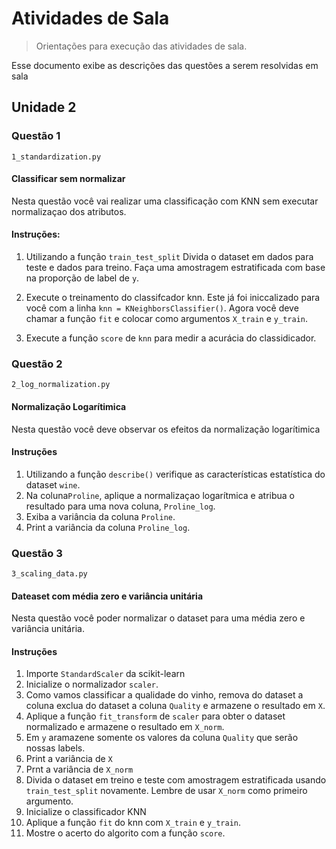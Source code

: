 # Atividades de Sala
> Orientações para execução das atividades de sala.

Esse documento exibe as descrições das questões a serem resolvidas em sala

##  Unidade 2

### Questão 1

```1_standardization.py```

#### Classificar sem normalizar

Nesta questão você vai realizar uma classificação com KNN sem executar normalizaçao dos atributos.

#### Instruções:

1)  Utilizando a função `` train_test_split `` Divida o dataset em dados para teste e dados para treino. Faça uma amostragem estratificada com base na proporção de label de ``y``.
   
2)  Execute o treinamento do classifcador knn. Este já foi iniccalizado para você com a linha  `` knn = KNeighborsClassifier() ``. Agora você deve chamar a função ``fit`` e colocar como argumentos ``X_train`` e ``y_train``. 
 
3) Execute a função ``score`` de ``knn`` para medir a acurácia do classidicador. 

### Questão 2

```2_log_normalization.py```
#### Normalização Logarítimica

Nesta questão você deve observar os efeitos da normalização logarítimica

#### Instruções 

1) Utilizando a função ``describe()`` verifique as características estatística do dataset ``wine``.
2) Na coluna``Proline``, aplique a normalizaçao logarítmica e atribua o resultado para uma nova coluna, ``Proline_log``.
3) Exiba a variância da coluna ``Proline``.
4) Print a variância da coluna ``Proline_log``.


### Questão 3

```3_scaling_data.py```

#### Dateaset com média zero e variância unitária

Nesta questão você poder normalizar o dataset para uma média zero e variância unitária.

#### Instruções

1) Importe ``StandardScaler`` da scikit-learn
2) Inicialize o normalizador ``scaler``.
3) Como vamos classificar a qualidade do vinho, remova do dataset a coluna exclua do dataset a coluna ``Quality`` e armazene o resultado em ``X``.
4) Aplique a função ``fit_transform`` de ``scaler`` para obter o dataset normalizado e armazene o resultado em ``X_norm``.
5) Em ``y`` aramazene somente os valores da coluna ``Quality`` que serão nossas labels.
6) Print a variância de ``X``
7) Prnt a variância de ``X_norm``
8) Divida o dataset em treino e teste com amostragem estratificada usando ``train_test_split`` novamente. Lembre de usar ``X_norm`` como primeiro argumento.
9) Inicialize o classificador KNN
10) Aplique a função ``fit`` do knn com ``X_train`` e ``y_train``.
11) Mostre o acerto do algorito com a função ``score``.